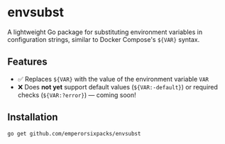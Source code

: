 
# envsubst

A lightweight Go package for substituting environment variables in configuration strings, similar to Docker Compose's `${VAR}` syntax.

## Features

- ✅ Replaces `${VAR}` with the value of the environment variable `VAR`
- ❌ Does **not yet** support default values (`${VAR:-default}`) or required checks (`${VAR:?error}`) — coming soon!

## Installation

```bash
go get github.com/emperorsixpacks/envsubst
